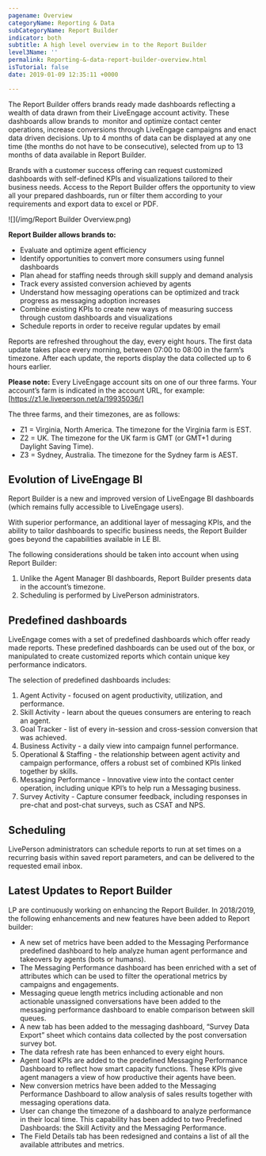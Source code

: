 ```yaml
---
pagename: Overview
categoryName: Reporting & Data
subCategoryName: Report Builder
indicator: both
subtitle: A high level overview in to the Report Builder
level3Name: ''
permalink: Reporting-&-data-report-builder-overview.html
isTutorial: false
date: 2019-01-09 12:35:11 +0000

---
```

The Report Builder offers brands ready made dashboards reflecting a wealth of data drawn from their LiveEngage account activity. These dashboards allow brands to  monitor and optimize contact center operations, increase conversions through LiveEngage campaigns and enact data driven decisions. Up to 4 months of data can be displayed at any one time (the months do not have to be consecutive), selected from up to 13 months of data available in Report Builder.

Brands with a customer success offering can request customized dashboards with self-defined KPIs and visualizations tailored to their business needs. Access to the Report Builder offers the opportunity to view all your prepared dashboards, run or filter them according to your requirements and export data to excel or PDF.

![](/img/Report Builder Overview.png)

**Report Builder allows brands to:**

* Evaluate and optimize agent efficiency
* Identify opportunities to convert more consumers using funnel dashboards
* Plan ahead for staffing needs through skill supply and demand analysis
* Track every assisted conversion achieved by agents
* Understand how messaging operations can be optimized and track progress as messaging adoption increases
* Combine existing KPIs to create new ways of measuring success through custom dashboards and visualizations
* Schedule reports in order to receive regular updates by email

Reports are refreshed throughout the day, every eight hours. The first data update takes place every morning, between 07:00 to 08:00 in the farm’s timezone. After each update, the reports display the data collected up to 6 hours earlier.

**Please note:** Every LiveEngage account sits on one of our three farms. Your account’s farm is indicated in the account URL, for example: [https://z1.le.liveperson.net/a/19935036/]

The three farms, and their timezones, are as follows:

* Z1 = Virginia, North America. The timezone for the Virginia farm is EST.
* Z2 = UK. The timezone for the UK farm is GMT (or GMT+1 during Daylight Saving Time).
* Z3 = Sydney, Australia. The timezone for the Sydney farm is AEST.

## Evolution of LiveEngage BI

Report Builder is a new and improved version of LiveEngage BI dashboards (which remains fully accessible to LiveEngage users).

With superior performance, an additional layer of messaging KPIs, and the ability to tailor dashboards to specific business needs, the Report Builder goes beyond the capabilities available in LE BI.

The following considerations should be taken into account when using Report Builder:

1. Unlike the Agent Manager BI dashboards, Report Builder presents data in the account’s timezone.
2. Scheduling is performed by LivePerson administrators.

## Predefined dashboards

LiveEngage comes with a set of predefined dashboards which offer ready made reports. These predefined dashboards can be used out of the box, or manipulated to create customized reports which contain unique key performance indicators.

The selection of predefined dashboards includes:

1. Agent Activity - focused on agent productivity, utilization, and performance.
2. Skill Activity - learn about the queues consumers are entering to reach an agent.
3. Goal Tracker - list of every in-session and cross-session conversion that was achieved.
4. Business Activity - a daily view into campaign funnel performance.
5. Operational & Staffing - the relationship between agent activity and campaign performance, offers a robust set of combined KPIs linked together by skills.
6. Messaging Performance - Innovative view into the contact center operation, including unique KPI’s to help run a Messaging business.
7. Survey Activity - Capture consumer feedback, including responses in pre-chat and post-chat surveys, such as CSAT and NPS.

## Scheduling

LivePerson administrators can schedule reports to run at set times on a recurring basis within saved report parameters, and can be delivered to the requested email inbox.

## Latest Updates to Report Builder

LP are continuously working on enhancing the Report Builder. In 2018/2019, the following enhancements and new features have been added to Report builder:

* A new set of metrics have been added to the Messaging Performance predefined dashboard to help analyze human agent performance and takeovers by agents (bots or humans).
* The Messaging Performance dashboard has been enriched with a set of attributes which can be used to filter the operational metrics by campaigns and engagements.
* Messaging queue length metrics including actionable and non actionable unassigned conversations have been added to the messaging performance dashboard to enable comparison between skill queues.
* A new tab has been added to the messaging dashboard, “Survey Data Export” sheet which contains data collected by the post conversation survey bot.
* The data refresh rate has been enhanced to every eight hours.
* Agent load KPIs are added to the predefined Messaging Performance Dashboard to reflect how smart capacity functions. These KPIs give agent managers a view of how productive their agents have been.
* New conversion metrics have been added to the Messaging Performance Dashboard to allow analysis of sales results together with messaging operations data.
* User can change the timezone of a dashboard to analyze performance in their local time. This capability has been added to two Predefined Dashboards: the Skill Activity and the Messaging Performance.
* The Field Details tab has been redesigned and contains a list of all the available attributes and metrics.